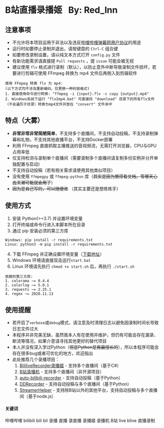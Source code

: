 # B站直播录播姬 &nbsp; By: Red_lnn

## 注意事项
- 不允许将本项目运用于非法以及违反[哔哩哔哩弹幕网用户协议](https://www.bilibili.com/blackboard/topic/activity-cn8bxPLzz.html)的用途
- 运行时如要停止录制并退出，请按键盘的 `Ctrl-C` 组合键
- 如要修改录制设置，请以纯文本方式打开 `config.py` 文件
- 有新功能需求请直接提 `Pull requests` ，提 `issue` 可能会被无视
- 建议使用 `flv` 格式进行录制（默认），以防止意外中断导致录制文件损坏，若要进行剪辑可使用 FFmpeg 转换为 mp4 文件后再倒入到剪辑软件  
```
使用 FFmpeg 转换 flv 为 mp4:
(以下方式均不涉及重新编码，仅更换一种封装格式)
1. 直接使用命令进行转换: "ffmpeg -i {input}.flv -c copy {output}.mp4"
2. Windows系统下运行 "flv2mp4.bat" 可直接将 "download" 目录下的所有flv文件（不会遍历子目录）转换为mp4文件并放在 "convert" 文件夹中
```

## 特点（大雾）
- __非常非常非常简陋简单__，不支持多个直播间，不支持自动投稿，不支持录制弹幕和礼物，不支持其他直播平台，不支持Docker部署
- 利用 FFmpeg 直接抓取主播推送的音视频流，无需打开浏览器，CPU与GPU占用率低
- 仅支持检测与录制单个直播间（需要录制多个直播间请复制多份实例并分开单独配置与启动）
- 不支持自动投稿（若有相关需求请使用其他类似项目）
- 没有使用 `ffmpegpy` 或 `ffmpeg-python` 库（~~其实是因为懒得看文档，等哪天心血来潮可能就会用了~~）
- ~~因为是自己写的，可以随便改~~ （其实主要还是想练练手）

## 使用方式
1. 安装 Python(>=3.7) 并设置环境变量
2. 打开终端或命令行进入本脚本所在目录
3. 通过 pip 安装必须的第三方库
```
Windows: pip install -r requirements.txt
Linux: python3 -m pip install -r requirements.txt
```
4. 下载 FFmpeg 并正确设置环境变量（[下载地址](http://www.ffmpeg.org/download.html)）
6. Windows 环境请直接双击运行`start.bat`
7. Linux 环境请先执行 `chmod +x start.sh` 后，再执行 `./start.sh`
```
依赖的第三方库:
1. colorama ~= 0.4.4
2. colorlog ~= 5.0.1
3. requests ~= 2.25.1
4. regex ~= 2020.11.13
```

## 使用提醒
- 若开启了`verbose`或`debug`模式，请注意及时清理日志以避免因录制时间长导致日志文件过大
- 本程序并非完美无缺，虽然我本人有在使用并维护，但仍有可能会存在漏录、断流等情况，如果介意请寻找其他更好的替代项目
- 本人并没有深入学过Python（~~但是Python是我最擅长的~~），所以本程序可能会存在很多bug或者可优化的地方，欢迎指出
- 此处推荐几个录播项目：
  1. [BililiveRecorder录播姬](https://github.com/Bililive/BililiveRecorder) - 支持多个直播间（基于C#）
  2. [B站录播机](http://live.weibo333.com) - 支持多个直播间（非开源项目）
  3. [auto-bilibili-recorder](https://github.com/valkjsaaa/auto-bilibili-recorder) - 支持自动投稿（基于Python）
  4. [DDRecorder](https://github.com/AsaChiri/DDRecorder) - 支持自动投稿与多个直播间（基于Python）
  4. [StreamerHelper](https://github.com/ZhangMingZhao1/StreamerHelper) - 支持除B站以外的其他平台，支持自动投稿与多个直播间（基于node.js）

#### 关键词
哔哩哔哩 bilibili bili bli 录播 直播 录直播 录播姬 录播机 B站 live blive 直播录制
